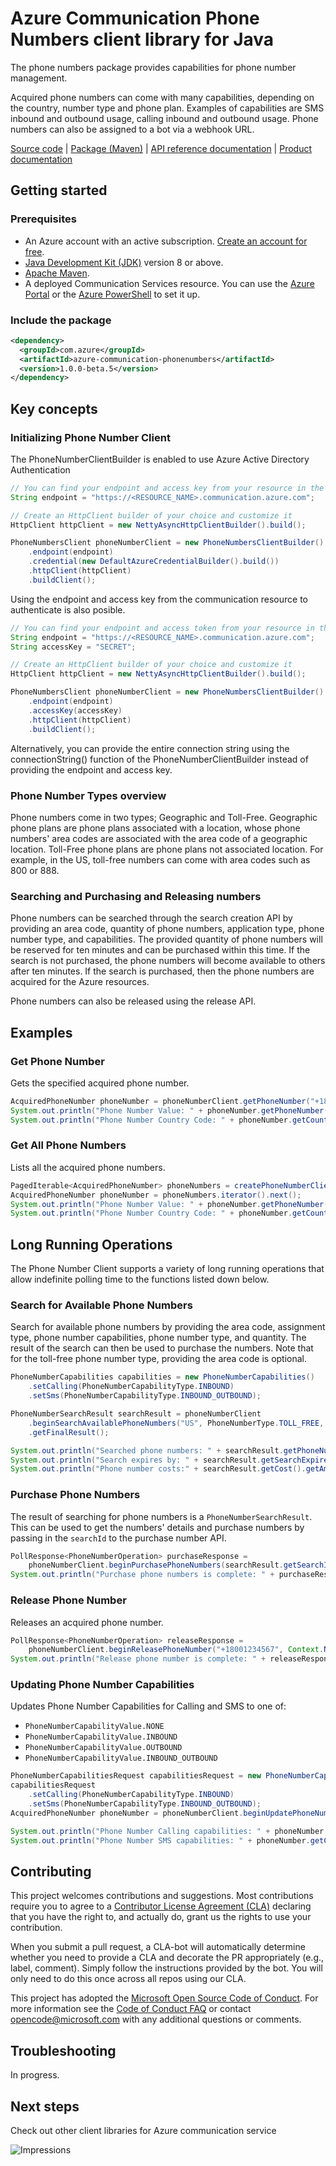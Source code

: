 # Azure Communication Phone Numbers client library for Java

The phone numbers package provides capabilities for phone number management.

Acquired phone numbers can come with many capabilities, depending on the country, number type and phone plan. Examples of capabilities are SMS inbound and outbound usage, calling inbound and outbound usage. Phone numbers can also be assigned to a bot via a webhook URL.

[Source code][source] | [Package (Maven)][package] | [API reference documentation][api_documentation]
| [Product documentation][product_docs]
## Getting started

### Prerequisites

- An Azure account with an active subscription. [Create an account for free](https://azure.microsoft.com/free/?WT.mc_id=A261C142F).
- [Java Development Kit (JDK)](https://docs.microsoft.com/java/azure/jdk/?view=azure-java-stable) version 8 or above.
- [Apache Maven](https://maven.apache.org/download.cgi).
- A deployed Communication Services resource. You can use the [Azure Portal](https://docs.microsoft.com/azure/communication-services/quickstarts/create-communication-resource?tabs=windows&pivots=platform-azp) or the [Azure PowerShell](https://docs.microsoft.com/powershell/module/az.communication/new-azcommunicationservice) to set it up.

### Include the package

[//]: # ({x-version-update-start;com.azure:azure-communication-phonenumbers;current})
```xml
<dependency>
  <groupId>com.azure</groupId>
  <artifactId>azure-communication-phonenumbers</artifactId>
  <version>1.0.0-beta.5</version>
</dependency>
```

## Key concepts

### Initializing Phone Number Client
The PhoneNumberClientBuilder is enabled to use Azure Active Directory Authentication
<!-- embedme ./src/samples/java/com/azure/communication/phonenumbers/ReadmeSamples.java#L51-L61 -->
```java
// You can find your endpoint and access key from your resource in the Azure Portal
String endpoint = "https://<RESOURCE_NAME>.communication.azure.com";

// Create an HttpClient builder of your choice and customize it
HttpClient httpClient = new NettyAsyncHttpClientBuilder().build();

PhoneNumbersClient phoneNumberClient = new PhoneNumbersClientBuilder()
    .endpoint(endpoint)
    .credential(new DefaultAzureCredentialBuilder().build())
    .httpClient(httpClient)
    .buildClient();
```

Using the endpoint and access key from the communication resource to authenticate is also posible.
<!-- embedme ./src/samples/java/com/azure/communication/phonenumbers/ReadmeSamples.java#L29-L40 -->
```java
// You can find your endpoint and access token from your resource in the Azure Portal
String endpoint = "https://<RESOURCE_NAME>.communication.azure.com";
String accessKey = "SECRET";

// Create an HttpClient builder of your choice and customize it
HttpClient httpClient = new NettyAsyncHttpClientBuilder().build();

PhoneNumbersClient phoneNumberClient = new PhoneNumbersClientBuilder()
    .endpoint(endpoint)
    .accessKey(accessKey)
    .httpClient(httpClient)
    .buildClient();
```
Alternatively, you can provide the entire connection string using the connectionString() function of the PhoneNumberClientBuilder instead of providing the endpoint and access key.

### Phone Number Types overview

Phone numbers come in two types; Geographic and Toll-Free. Geographic phone plans are phone plans associated with a location, whose phone numbers' area codes are associated with the area code of a geographic location. Toll-Free phone plans are phone plans not associated location. For example, in the US, toll-free numbers can come with area codes such as 800 or 888.

### Searching and Purchasing and Releasing numbers

Phone numbers can be searched through the search creation API by providing an area code, quantity of phone numbers, application type, phone number type, and capabilities. The provided quantity of phone numbers will be reserved for ten minutes and can be purchased within this time. If the search is not purchased, the phone numbers will become available to others after ten minutes. If the search is purchased, then the phone numbers are acquired for the Azure resources.

Phone numbers can also be released using the release API.

## Examples

### Get Phone Number
Gets the specified acquired phone number.

<!-- embedme ./src/samples/java/com/azure/communication/phonenumbers/ReadmeSamples.java#L73-L75 -->
```java
AcquiredPhoneNumber phoneNumber = phoneNumberClient.getPhoneNumber("+18001234567");
System.out.println("Phone Number Value: " + phoneNumber.getPhoneNumber());
System.out.println("Phone Number Country Code: " + phoneNumber.getCountryCode());
```

### Get All Phone Numbers
Lists all the acquired phone numbers.

<!-- embedme ./src/samples/java/com/azure/communication/phonenumbers/ReadmeSamples.java#L85-L88 -->
```java
PagedIterable<AcquiredPhoneNumber> phoneNumbers = createPhoneNumberClient().listPhoneNumbers(Context.NONE);
AcquiredPhoneNumber phoneNumber = phoneNumbers.iterator().next();
System.out.println("Phone Number Value: " + phoneNumber.getPhoneNumber());
System.out.println("Phone Number Country Code: " + phoneNumber.getCountryCode());
```

## Long Running Operations

The Phone Number Client supports a variety of long running operations that allow indefinite polling time to the functions listed down below.

### Search for Available Phone Numbers
Search for available phone numbers by providing the area code, assignment type, phone number capabilities, phone number type, and quantity. The result of the search can then be used to purchase the numbers. Note that for the toll-free phone number type, providing the area code is optional.

<!-- embedme ./src/samples/java/com/azure/communication/phonenumbers/ReadmeSamples.java#L97-L107-->
```java
PhoneNumberCapabilities capabilities = new PhoneNumberCapabilities()
    .setCalling(PhoneNumberCapabilityType.INBOUND)
    .setSms(PhoneNumberCapabilityType.INBOUND_OUTBOUND);

PhoneNumberSearchResult searchResult = phoneNumberClient
    .beginSearchAvailablePhoneNumbers("US", PhoneNumberType.TOLL_FREE, PhoneNumberAssignmentType.PERSON, capabilities, "800", 1, Context.NONE)
    .getFinalResult();

System.out.println("Searched phone numbers: " + searchResult.getPhoneNumbers());
System.out.println("Search expires by: " + searchResult.getSearchExpiresBy());
System.out.println("Phone number costs:" + searchResult.getCost().getAmount());
```

### Purchase Phone Numbers
The result of searching for phone numbers is a `PhoneNumberSearchResult`. This can be used to get the numbers' details and purchase numbers by passing in the `searchId` to the purchase number API.

<!-- embedme ./src/samples/java/com/azure/communication/phonenumbers/ReadmeSamples.java#L109-L111 -->
```java
PollResponse<PhoneNumberOperation> purchaseResponse =
    phoneNumberClient.beginPurchasePhoneNumbers(searchResult.getSearchId(), Context.NONE).waitForCompletion();
System.out.println("Purchase phone numbers is complete: " + purchaseResponse.getStatus());
```

### Release Phone Number
Releases an acquired phone number.

<!-- embedme ./src/samples/java/com/azure/communication/phonenumbers/ReadmeSamples.java#L119-L121 -->
```java
PollResponse<PhoneNumberOperation> releaseResponse =
    phoneNumberClient.beginReleasePhoneNumber("+18001234567", Context.NONE).waitForCompletion();
System.out.println("Release phone number is complete: " + releaseResponse.getStatus());
```

### Updating Phone Number Capabilities
Updates Phone Number Capabilities for Calling and SMS to one of:
- `PhoneNumberCapabilityValue.NONE`
- `PhoneNumberCapabilityValue.INBOUND`
- `PhoneNumberCapabilityValue.OUTBOUND`
- `PhoneNumberCapabilityValue.INBOUND_OUTBOUND`

<!-- embedme ./src/samples/java/com/azure/communication/phonenumbers/ReadmeSamples.java#L131-L138 -->
```java
PhoneNumberCapabilitiesRequest capabilitiesRequest = new PhoneNumberCapabilitiesRequest();
capabilitiesRequest
    .setCalling(PhoneNumberCapabilityType.INBOUND)
    .setSms(PhoneNumberCapabilityType.INBOUND_OUTBOUND);
AcquiredPhoneNumber phoneNumber = phoneNumberClient.beginUpdatePhoneNumberCapabilities("+18001234567", capabilitiesRequest, Context.NONE).getFinalResult();

System.out.println("Phone Number Calling capabilities: " + phoneNumber.getCapabilities().getCalling()); //Phone Number Calling capabilities: inbound
System.out.println("Phone Number SMS capabilities: " + phoneNumber.getCapabilities().getSms()); //Phone Number SMS capabilities: inbound+outbound
```

## Contributing

This project welcomes contributions and suggestions. Most contributions require you to agree to a [Contributor License Agreement (CLA)][cla] declaring that you have the right to, and actually do, grant us the rights to use your contribution.

When you submit a pull request, a CLA-bot will automatically determine whether you need to provide a CLA and decorate the PR appropriately (e.g., label, comment). Simply follow the instructions provided by the bot. You will only need to do this once across all repos using our CLA.

This project has adopted the [Microsoft Open Source Code of Conduct][coc]. For more information see the [Code of Conduct FAQ][coc_faq] or contact [opencode@microsoft.com][coc_contact] with any additional questions or comments.


## Troubleshooting

In progress.

## Next steps

Check out other client libraries for Azure communication service

<!-- LINKS -->
[cla]: https://cla.microsoft.com
[coc]: https://opensource.microsoft.com/codeofconduct/
[coc_faq]: https://opensource.microsoft.com/codeofconduct/faq/
[coc_contact]: mailto:opencode@microsoft.com
[product_docs]: https://docs.microsoft.com/azure/communication-services/
[package]: https://search.maven.org/artifact/com.azure/azure-communication-phonenumbers
[api_documentation]: https://aka.ms/java-docs
[source]: https://github.com/Azure/azure-sdk-for-java/tree/master/sdk/communication/azure-communication-phonenumbers/src



![Impressions](https://azure-sdk-impressions.azurewebsites.net/api/impressions/azure-sdk-for-java%2Fsdk%2Fcommunication%2Fazure-communication-phonenumbers%2FREADME.png)
